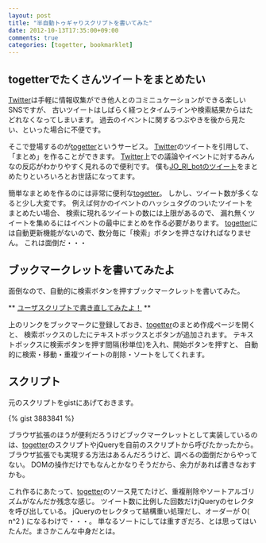```yaml
---
layout: post
title: "半自動トゥギャりスクリプトを書いてみた"
date: 2012-10-13T17:35:00+09:00
comments: true
categories: [togetter, bookmarklet]
---
```


## togetterでたくさんツイートをまとめたい

[Twitter][]は手軽に情報収集ができ他人とのコミニュケーションができる楽しいSNSですが、
古いツイートはしばらく経つとタイムラインや検索結果からはたどれなくなってしまいます。
過去のイベントに関するつぶやきを後から見たい、といった場合に不便です。

そこで登場するのが[togetter][]というサービス。
[Twitter][]のツイートを引用して、「まとめ」を作ることができます。
[Twitter][]上での議論やイベントに対するみんなの反応がわかりやすく見れるので便利です。
僕も[JO\_RI\_botのツイート](http://togetter.com/li/331948)をまとめたりといろいろとお世話になってます。

簡単なまとめを作るのには非常に便利な[togetter][]。
しかし、ツイート数が多くなると少し大変です。
例えば何かのイベントのハッシュタグのついたツイートをまとめたい場合、
検索に現れるツイートの数には上限があるので、
漏れ無くツイートを集めるにはイベントの最中にまとめを作る必要があります。
[togetter][]には自動更新機能がないので、数分毎に「検索」ボタンを押さなければなりません。
これは面倒だ・・・

## ブックマークレットを書いてみたよ

面倒なので、自動的に検索ボタンを押すブックマークレットを書いてみた。

** [ユーザスクリプトで書き直してみたよ！](/blog/2012/10/28/togetter-helper/) **

<!-- more -->

<script>
// 直接書くとなぜかうまくいかない・・・
document.write("<a href=\"javascript:(function(){function%20g(){$(&quot;#num_select_search&quot;).val(100);$(&quot;#results&quot;).html(&quot;&quot;);a.click();setTimeout(function%20b(){var%20a=[];$(&quot;#results%20.action_item&quot;).map(function(){a.push($(this))});if(a.length==0){setTimeout(b,1e3);return}var%20c=$(&quot;#choices&quot;);a.reverse();$.each(a,function(){var%20a=this.attr(&quot;id&quot;);if(f[a])return;c.append(this);f[a]=1});cre.update()},1e3)}var%20a=$(&quot;.search_button&quot;);var%20b=$(&quot;<div></div>&quot;).insertAfter(a);var%20c=$('<input%20type=&quot;text&quot;%20value=&quot;60&quot;>').appendTo(b);var%20d=$('<input%20type=&quot;button&quot;%20value=&quot;開始&quot;>').appendTo(b);var%20e;d.click(function(){if(e){clearInterval(e);d.attr(&quot;value&quot;,&quot;開始&quot;)}else{e=setInterval(g,c.val()*1e3);d.attr(&quot;value&quot;,&quot;停止&quot;);g()}});var%20f={}})()\">半自動トゥギャりスクリプト(このリンクをブックマーク！)</a>");
</script>

上のリンクをブックマークに登録しておき、[togetter][]のまとめ作成ページを開くと、
検索ボックスのしたにテキストボックスとボタンが追加されます。
テキストボックスに検索ボタンを押す間隔(秒単位)を入れ、開始ボタンを押すと、
自動的に検索・移動・重複ツイートの削除・ソートをしてくれます。

## スクリプト

元のスクリプトをgistにあげておきます。

{% gist 3883841 %}

ブラウザ拡張のほうが便利だろうけどブックマークレットとして実装しているのは、[togetter][]のスクリプトやjQueryを自前のスクリプトから呼びたかったから。
ブラウザ拡張でも実現する方法はあるんだろうけど、調べるの面倒だからやってない。
DOMの操作だけでもなんとかなりそうだから、余力があれば書きなおすかも。

これ作るにあたって、[togetter][]のソース見てたけど、重複削除やソートアルゴリズムがなんだか残念な感じ。
ツイート数に比例した回数だけjQueryのセレクタを呼び出している。
jQueryのセレクタって結構重い処理だし、オーダーが O( n^2 ) になるわけで・・・。
単なるソートにしては重すぎだろ、とは思ってはいたんだ。まさかこんな中身だとは。

[Twitter]: https://twitter.com/
[togetter]: http://togetter.com/

